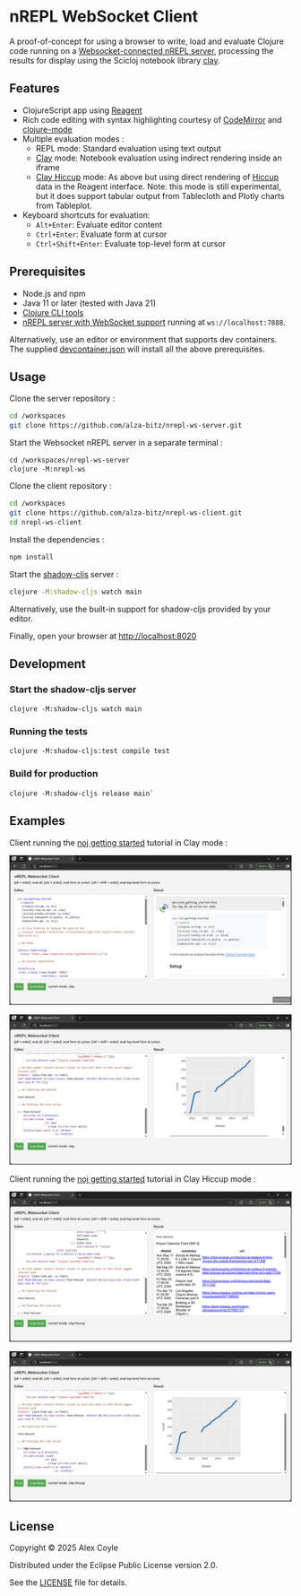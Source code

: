 # nREPL WebSocket Client

A proof-of-concept for using a browser to write, load and evaluate Clojure code running on a [Websocket-connected nREPL server](), processing the results for display using the Scicloj notebook library [clay](https://scicloj.github.io/clay).

## Features

- ClojureScript app using [Reagent](https://github.com/reagent-project/reagent)
- Rich code editing with syntax highlighting courtesy of [CodeMirror](https://codemirror.net) and [clojure-mode](https://nextjournal.github.io/clojure-mode)
- Multiple evaluation modes :
  - REPL mode: Standard evaluation using text output
  - [Clay](https://scicloj.github.io/clay) mode: Notebook evaluation using indirect rendering inside an iframe
  - [Clay Hiccup](https://scicloj.github.io/clay/#hiccup-output) mode: As above but using direct rendering of [Hiccup](https://github.com/weavejester/hiccup) data in the Reagent interface. Note: this mode is still experimental, but it does support tabular output from Tablecloth and Plotly charts from Tableplot.
- Keyboard shortcuts for evaluation:
  - `Alt+Enter`: Evaluate editor content
  - `Ctrl+Enter`: Evaluate form at cursor
  - `Ctrl+Shift+Enter`: Evaluate top-level form at cursor

## Prerequisites

- Node.js and npm
- Java 11 or later (tested with Java 21)
- [Clojure CLI tools](https://clojure.org/guides/install_clojure)
- [nREPL server with WebSocket support](https://github.com/alza-bitz/nrepl-ws-server) running at `ws://localhost:7888`.

Alternatively, use an editor or environment that supports dev containers. The supplied [devcontainer.json](.devcontainer/devcontainer.json) will install all the above prerequisites.

## Usage

Clone the server repository :
```bash
cd /workspaces
git clone https://github.com/alza-bitz/nrepl-ws-server.git
```

Start the Websocket nREPL server in a separate terminal :
```
cd /workspaces/nrepl-ws-server
clojure -M:nrepl-ws
```

Clone the client repository :
```bash
cd /workspaces
git clone https://github.com/alza-bitz/nrepl-ws-client.git
cd nrepl-ws-client
```

Install the dependencies :
```bash
npm install
```

Start the [shadow-cljs](https://github.com/thheller/shadow-cljs) server :
```bash
clojure -M:shadow-cljs watch main
```
Alternatively, use the built-in support for shadow-cljs provided by your editor.

Finally, open your browser at [http://localhost:8020](http://localhost:8020)

## Development

### Start the shadow-cljs server
```
clojure -M:shadow-cljs watch main
```

### Running the tests
```
clojure -M:shadow-cljs:test compile test
```

### Build for production
```
clojure -M:shadow-cljs release main`
```

## Examples

Client running the [noj getting started](https://scicloj.github.io/noj-v2-getting-started) tutorial in Clay mode :

![alt text](<doc/Screenshot 2025-05-01 153442.png>)

![alt text](<doc/Screenshot 2025-05-01 153640.png>)

Client running the [noj getting started](https://scicloj.github.io/noj-v2-getting-started) tutorial in Clay Hiccup mode :

![alt text](<doc/Screenshot 2025-05-01 153840.png>)

![alt text](<doc/Screenshot 2025-05-01 153943.png>)

## License

Copyright © 2025 Alex Coyle

Distributed under the Eclipse Public License version 2.0.

See the [LICENSE](LICENSE) file for details.
